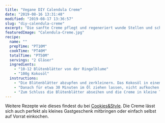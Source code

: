 ```yaml
---
title: "Vegane DIY Calendula Creme"
date: "2019-08-16 13:31:48"
modified: "2019-08-17 13:36:57"
slug: "diy-calendula-creme"
excerpt: "Die sanfte Creme pflegt und regeneriert wunde Stellen und schützt zarte Babyhaut vor Rötungen. Sie ist schnell und einfach selbst herzustellen und du wirst sie lieben. "
featuredImage: "Calendula-Creme.jpg"
recipe:
  name: ""
  prepTime: "PT10M"
  cookTime: "PT40M"
  totalTime: "PT50M"
  servings: "2 Gläser"
  ingredients:
    - "10-12 Blütenblätter von der Ringelblume"
    - "100g Kokosöl"
  instructions:
    - "Die Blütenblätter abzupfen und zerkleinern. Das Kokosöl in einem Topf zum schmelzen bringen und die Blütenblätter einrühren."
    - "Danach für etwa 30 Minuten im Öl ziehen lassen, nicht aufkochen und nicht sieden lassen."
    - "Zum Schluss die Blütenblätter abseihen und die Creme in kleine Tiegel abfüllen."
---
```


Weitere Rezepte wie dieses findest du bei [Cookies&Style](https://cookiesandstyle.at). Die Creme lässt sich auch perfekt als kleines Gastgeschenk mitbringen oder einfach selbst auf Vorrat einkochen.